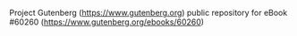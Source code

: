 Project Gutenberg (https://www.gutenberg.org) public repository for
eBook #60260 (https://www.gutenberg.org/ebooks/60260)
